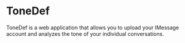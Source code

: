 # ToneDef
ToneDef is a web application that allows you to upload your IMessage account and analyzes the tone of your individual conversations.

